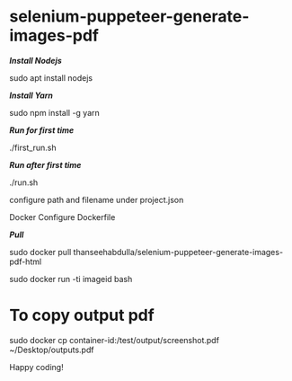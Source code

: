 # selenium-puppeteer-generate-images-pdf

***Install Nodejs***

sudo apt install nodejs


***Install Yarn***

sudo npm install -g yarn 

***Run for first time***

./first_run.sh

***Run after first time***

./run.sh

configure path and filename under project.json


Docker
Configure Dockerfile


***Pull***

sudo docker pull thanseehabdulla/selenium-puppeteer-generate-images-pdf-html


sudo docker run -ti imageid bash


# To copy output pdf
sudo docker cp container-id:/test/output/screenshot.pdf ~/Desktop/outputs.pdf


Happy coding!
